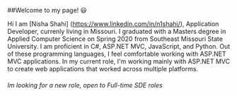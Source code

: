 ##Welcome to my page! :smiley:

Hi I am [Nisha Shahi] (https://www.linkedin.com/in/n1shahi/), Application Developer, currenly living in Missouri. I graduated with a Masters degree in Applied Computer Science on Spring 2020 from Southeast Missouri State University. I am proficient in C#, ASP.NET MVC, JavaScript, and Python. Out of these programming languages, I feel comfortable working with ASP.NET MVC applications. In my current role, I'm working mainly with ASP.NET MVC to create web applications that worked across multiple platforms. 


###### _Im looking for a new role, open to Full-time SDE roles_






